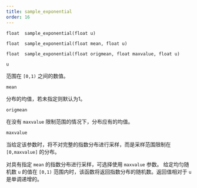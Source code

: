 ```yaml
---
title: sample_exponential
order: 16
---
```

`float  sample_exponential(float u)`

`float  sample_exponential(float mean, float u)`

`float  sample_exponential(float origmean, float maxvalue, float u)`

`u`

范围在 `[0,1)` 之间的数值。

`mean`

分布的均值，若未指定则默认为1。

`origmean`

在没有 `maxvalue` 限制范围的情况下，分布应有的均值。

`maxvalue`

当给定该参数时，将不对完整的指数分布进行采样，而是采样范围限制在 `[0,maxvalue]` 的分布。

对具有指定 `mean` 的指数分布进行采样，可选择使用 `maxvalue` 参数。
给定均匀随机数 `u` 的值在 `[0,1)` 范围内时，该函数将返回指数分布的随机数。返回值相对于 `u` 是单调递增的。
